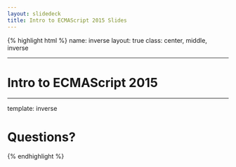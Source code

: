 ```yaml
---
layout: slidedeck
title: Intro to ECMAScript 2015 Slides
---
```


{% highlight html %}
name: inverse
layout: true
class: center, middle, inverse

---

# Intro to ECMAScript 2015 

---

template: inverse

# Questions?

{% endhighlight %}
